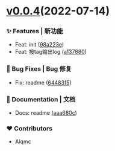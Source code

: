 # [v0.0.4](https://github.com/alqmc/changeloger/compare/v0.0.4)(2022-07-14)


### ✨ Features | 新功能

  - Feat: init ([98a223e](https://github.com/alqmc/changeloger/commit/98a223e))
  - Feat: 按tag输出log ([a137880](https://github.com/alqmc/changeloger/commit/a137880))

### 🐛 Bug Fixes | Bug 修复

  - Fix: readme ([64483f5](https://github.com/alqmc/changeloger/commit/64483f5))

### 📝 Documentation | 文档

  - Docs: readme ([aaa680c](https://github.com/alqmc/changeloger/commit/aaa680c))

### ❤️  Contributors

- Alqmc